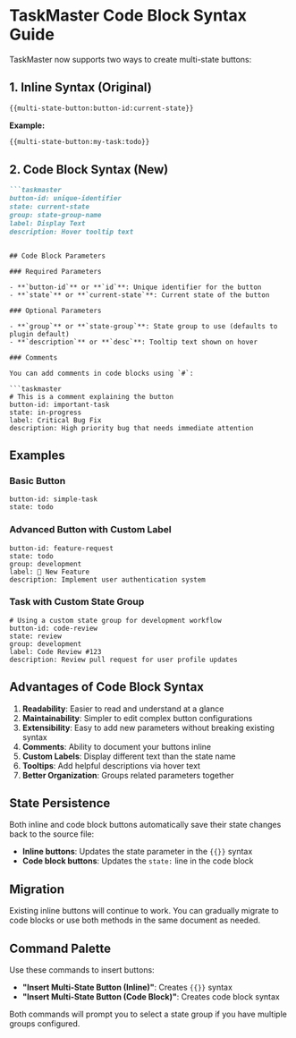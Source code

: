# TaskMaster Code Block Syntax Guide

TaskMaster now supports two ways to create multi-state buttons:

## 1. Inline Syntax (Original)

```markdown
{{multi-state-button:button-id:current-state}}
```

**Example:**
```markdown
{{multi-state-button:my-task:todo}}
```

## 2. Code Block Syntax (New)

```markdown
```taskmaster
button-id: unique-identifier
state: current-state
group: state-group-name
label: Display Text
description: Hover tooltip text
```
```

## Code Block Parameters

### Required Parameters

- **`button-id`** or **`id`**: Unique identifier for the button
- **`state`** or **`current-state`**: Current state of the button

### Optional Parameters

- **`group`** or **`state-group`**: State group to use (defaults to plugin default)
- **`description`** or **`desc`**: Tooltip text shown on hover

### Comments

You can add comments in code blocks using `#`:

```taskmaster
# This is a comment explaining the button
button-id: important-task
state: in-progress
label: Critical Bug Fix
description: High priority bug that needs immediate attention
```

## Examples

### Basic Button
```taskmaster
button-id: simple-task
state: todo
```

### Advanced Button with Custom Label
```taskmaster
button-id: feature-request
state: todo
group: development
label: 🚀 New Feature
description: Implement user authentication system
```

### Task with Custom State Group
```taskmaster
# Using a custom state group for development workflow
button-id: code-review
state: review
group: development
label: Code Review #123
description: Review pull request for user profile updates
```

## Advantages of Code Block Syntax

1. **Readability**: Easier to read and understand at a glance
2. **Maintainability**: Simpler to edit complex button configurations
3. **Extensibility**: Easy to add new parameters without breaking existing syntax
4. **Comments**: Ability to document your buttons inline
5. **Custom Labels**: Display different text than the state name
6. **Tooltips**: Add helpful descriptions via hover text
7. **Better Organization**: Groups related parameters together

## State Persistence

Both inline and code block buttons automatically save their state changes back to the source file:

- **Inline buttons**: Updates the state parameter in the `{{}}` syntax
- **Code block buttons**: Updates the `state:` line in the code block

## Migration

Existing inline buttons will continue to work. You can gradually migrate to code blocks or use both methods in the same document as needed.

## Command Palette

Use these commands to insert buttons:

- **"Insert Multi-State Button (Inline)"**: Creates `{{}}` syntax
- **"Insert Multi-State Button (Code Block)"**: Creates code block syntax

Both commands will prompt you to select a state group if you have multiple groups configured.
